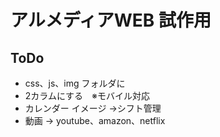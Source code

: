 # アルメディアWEB 試作用
## ToDo
- css、js、img フォルダに
- 2カラムにする　※モバイル対応
- カレンダー イメージ →シフト管理
- 動画 → youtube、amazon、netflix
